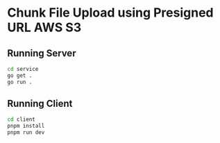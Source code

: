 # Chunk File Upload using Presigned URL AWS S3

## Running Server

```bash
cd service
go get .
go run .
```

## Running Client

```bash
cd client
pnpm install
pnpm run dev
```
